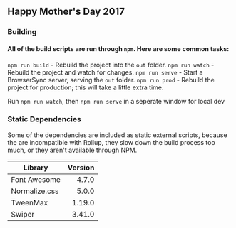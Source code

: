 ## Happy Mother's Day 2017

### Building

#### All of the build scripts are run through `npm`. Here are some common tasks:

`npm run build` - Rebuild the project into the `out` folder.
`npm run watch` - Rebuild the project and watch for changes.
`npm run serve` - Start a BrowserSync server, serving the `out` folder.
`npm run prod`  - Rebuild the project for production; this will take a little extra time.

Run `npm run watch`, then `npm run serve` in a seperate window for local dev

### Static Dependencies

Some of the dependencies are included as static external scripts, because the are incompatible with Rollup, they slow down the build process too much, or they aren't available through NPM.

| Library         | Version |
| --------------- | -------:|
| Font Awesome    | 4.7.0   |
| Normalize.css   | 5.0.0   |
| TweenMax        | 1.19.0  |
| Swiper          | 3.41.0  |
